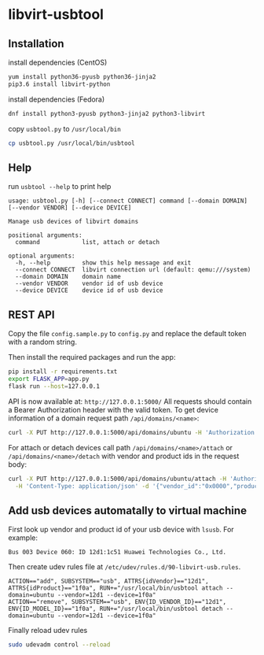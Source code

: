 # libvirt-usbtool

## Installation

install dependencies (CentOS)
```sh
yum install python36-pyusb python36-jinja2
pip3.6 install libvirt-python
```

install dependencies (Fedora)
```sh
dnf install python3-pyusb python3-jinja2 python3-libvirt
```

copy `usbtool.py` to `/usr/local/bin`
```sh
cp usbtool.py /usr/local/bin/usbtool
```

## Help

run `usbtool --help` to print help
```
usage: usbtool.py [-h] [--connect CONNECT] command [--domain DOMAIN] [--vendor VENDOR] [--device DEVICE]

Manage usb devices of libvirt domains

positional arguments:
  command            list, attach or detach

optional arguments:
  -h, --help         show this help message and exit
  --connect CONNECT  libvirt connection url (default: qemu:///system)
  --domain DOMAIN    domain name
  --vendor VENDOR    vendor id of usb device
  --device DEVICE    device id of usb device
```

## REST API

Copy the file `config.sample.py` to `config.py` and replace the default token with a random string.

Then install the required packages and run the app:

```sh
pip install -r requirements.txt
export FLASK_APP=app.py
flask run --host=127.0.0.1
```

API is now available at: `http://127.0.0.1:5000/`
All requests should contain a Bearer Authorization header with the valid token.
To get device information of a domain request path `/api/domains/<name>`:

```sh
curl -X PUT http://127.0.0.1:5000/api/domains/ubuntu -H 'Authorization: Bearer mysecrettoken'
```

For attach or detach devices call path `/api/domains/<name>/attach` or  `/api/domains/<name>/detach` with vendor and product ids in the request body:

```sh
curl -X PUT http://127.0.0.1:5000/api/domains/ubuntu/attach -H 'Authorization: Bearer mysecrettoken' \
  -H 'Content-Type: application/json' -d '{"vendor_id":"0x0000","product_id":"0x1111"}'
```

## Add usb devices automatally to virtual machine

First look up vendor and product id of your usb device with `lsusb`. For example:
```
Bus 003 Device 060: ID 12d1:1c51 Huawei Technologies Co., Ltd.
```

Then create udev rules file at `/etc/udev/rules.d/90-libvirt-usb.rules`.
```
ACTION=="add", SUBSYSTEM=="usb", ATTRS{idVendor}=="12d1", ATTRS{idProduct}=="1f0a", RUN+="/usr/local/bin/usbtool attach --domain=ubuntu --vendor=12d1 --device=1f0a"
ACTION=="remove", SUBSYSTEM=="usb", ENV{ID_VENDOR_ID}=="12d1", ENV{ID_MODEL_ID}=="1f0a", RUN+="/usr/local/bin/usbtool detach --domain=ubuntu --vendor=12d1 --device=1f0a"
```

Finally reload udev rules
```sh
sudo udevadm control --reload
```
